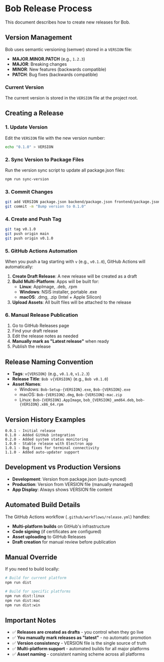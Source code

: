 # Bob Release Process

This document describes how to create new releases for Bob.

## Version Management

Bob uses semantic versioning (semver) stored in a `VERSION` file:
- **MAJOR.MINOR.PATCH** (e.g., `1.2.3`)
- **MAJOR**: Breaking changes
- **MINOR**: New features (backwards compatible)
- **PATCH**: Bug fixes (backwards compatible)

### Current Version
The current version is stored in the `VERSION` file at the project root.

## Creating a Release

### 1. Update Version
Edit the `VERSION` file with the new version number:
```bash
echo "0.1.0" > VERSION
```

### 2. Sync Version to Package Files
Run the version sync script to update all package.json files:
```bash
npm run sync-version
```

### 3. Commit Changes
```bash
git add VERSION package.json backend/package.json frontend/package.json
git commit -m "Bump version to 0.1.0"
```

### 4. Create and Push Tag
```bash
git tag v0.1.0
git push origin main
git push origin v0.1.0
```

### 5. GitHub Actions Automation
When you push a tag starting with `v` (e.g., `v0.1.0`), GitHub Actions will automatically:

1. **Create Draft Release**: A new release will be created as a draft
2. **Build Multi-Platform**: Apps will be built for:
   - **Linux**: AppImage, .deb, .rpm
   - **Windows**: NSIS installer, portable .exe
   - **macOS**: .dmg, .zip (Intel + Apple Silicon)
3. **Upload Assets**: All built files will be attached to the release

### 6. Manual Release Publication
1. Go to GitHub Releases page
2. Find your draft release
3. Edit the release notes as needed
4. **Manually mark as "Latest release"** when ready
5. Publish the release

## Release Naming Convention

- **Tags**: `v{VERSION}` (e.g., `v0.1.0`, `v1.2.3`)
- **Release Title**: `Bob v{VERSION}` (e.g., `Bob v0.1.0`)
- **Asset Names**:
  - Windows: `Bob-Setup-{VERSION}.exe`, `Bob-{VERSION}.exe`
  - macOS: `Bob-{VERSION}.dmg`, `Bob-{VERSION}-mac.zip`
  - Linux: `Bob-{VERSION}.AppImage`, `bob_{VERSION}_amd64.deb`, `bob-{VERSION}.x86_64.rpm`

## Version History Examples

```
0.0.1 - Initial release
0.1.0 - Added GitHub integration
0.2.0 - Added system status monitoring
1.0.0 - Stable release with Electron app
1.0.1 - Bug fixes for terminal connectivity
1.1.0 - Added auto-updater support
```

## Development vs Production Versions

- **Development**: Version from package.json (auto-synced)
- **Production**: Version from VERSION file (manually managed)
- **App Display**: Always shows VERSION file content

## Automated Build Details

The GitHub Actions workflow (`.github/workflows/release.yml`) handles:

- **Multi-platform builds** on GitHub's infrastructure
- **Code signing** (if certificates are configured)
- **Asset uploading** to GitHub Releases
- **Draft creation** for manual review before publication

## Manual Override

If you need to build locally:
```bash
# Build for current platform
npm run dist

# Build for specific platforms
npm run dist:linux
npm run dist:mac
npm run dist:win
```

## Important Notes

- ✅ **Releases are created as drafts** - you control when they go live
- ✅ **You manually mark releases as "latest"** - no automatic promotion
- ✅ **Version consistency** - VERSION file is the single source of truth
- ✅ **Multi-platform support** - automated builds for all major platforms
- ✅ **Asset naming** - consistent naming scheme across all platforms